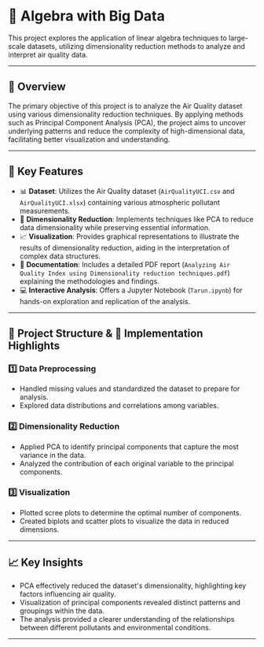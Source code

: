 # 🧮 Algebra with Big Data

This project explores the application of linear algebra techniques to large-scale datasets, utilizing dimensionality reduction methods to analyze and interpret air quality data.

---

## 📌 Overview

The primary objective of this project is to analyze the Air Quality dataset using various dimensionality reduction techniques. By applying methods such as Principal Component Analysis (PCA), the project aims to uncover underlying patterns and reduce the complexity of high-dimensional data, facilitating better visualization and understanding.

---

## 🚀 Key Features

- 📊 **Dataset**: Utilizes the Air Quality dataset (`AirQualityUCI.csv` and `AirQualityUCI.xlsx`) containing various atmospheric pollutant measurements.
- 🧠 **Dimensionality Reduction**: Implements techniques like PCA to reduce data dimensionality while preserving essential information.
- 📈 **Visualization**: Provides graphical representations to illustrate the results of dimensionality reduction, aiding in the interpretation of complex data structures.
- 📝 **Documentation**: Includes a detailed PDF report (`Analyzing Air Quality Index using Dimensionality reduction techniques.pdf`) explaining the methodologies and findings.
- 💻 **Interactive Analysis**: Offers a Jupyter Notebook (`Tarun.ipynb`) for hands-on exploration and replication of the analysis.

---

## 📂 Project Structure & 🧠 Implementation Highlights

### 1️⃣ Data Preprocessing

- Handled missing values and standardized the dataset to prepare for analysis.
- Explored data distributions and correlations among variables.

### 2️⃣ Dimensionality Reduction

- Applied PCA to identify principal components that capture the most variance in the data.
- Analyzed the contribution of each original variable to the principal components.

### 3️⃣ Visualization

- Plotted scree plots to determine the optimal number of components.
- Created biplots and scatter plots to visualize the data in reduced dimensions.

---

## 📈 Key Insights

- PCA effectively reduced the dataset's dimensionality, highlighting key factors influencing air quality.
- Visualization of principal components revealed distinct patterns and groupings within the data.
- The analysis provided a clearer understanding of the relationships between different pollutants and environmental conditions.

---

